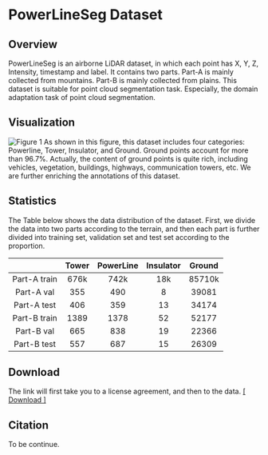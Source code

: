 
# PowerLineSeg Dataset
## Overview
PowerLineSeg is an airborne LiDAR dataset, in which each point has X, Y, Z, Intensity, timestamp and label. It contains two parts. Part-A is mainly collected from mountains. Part-B is mainly collected from plains. This dataset is suitable for point cloud segmentation task. Especially, the domain adaptation task of point cloud segmentation. 

## Visualization
![Figure 1](https://user-images.githubusercontent.com/85683381/121547848-180a2300-ca3f-11eb-9380-965629cc6579.jpg)
As shown in this figure, this dataset includes four categories: Powerline, Tower, Insulator, and Ground. Ground points account for more than 96.7%. Actually, the content of ground points is quite rich, including vehicles, vegetation, buildings, highways, communication towers, etc. We are further enriching the annotations of this dataset.

## Statistics
The Table below shows the data distribution of the dataset. First, we divide the data into two parts according to the terrain, and then each part is further divided into training set, validation set and test set according to the proportion.


|  | Tower | PowerLine | Insulator | Ground |
| :------: | :------: | :------: | :------: | :------: |
| Part-A train | 676k | 742k | 18k | 85710k |
| Part-A val | 355 | 490 | 8 | 39081 |
| Part-A test | 406 | 359 | 13 | 34174 |
| Part-B train | 1389 | 1378 | 52 | 52177 |
| Part-B val | 665 | 838 | 19 | 22366 |
| Part-B test | 557 | 687 | 15 | 26309 |


## Download
The link will first take you to a license agreement, and then to the data. [[ Download ]](https://forms.gle/mZwMXvAqgZPR3YUR9) 

## Citation
To be continue.
